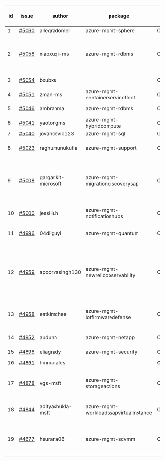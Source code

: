 | id | issue | author | package | assignee | bot advice | created date of issue | target release date | date from target |
| ------ | ------ | ------ | ------ | ------ | ------ | ------ | ------ | :-----: |
| 1 | [#5060](https://github.com/Azure/sdk-release-request/issues/5060) | allegradomel | azure-mgmt-sphere | ChenxiJiang333 |  | 03-19 | 04-26 |  |
| 2 | [#5058](https://github.com/Azure/sdk-release-request/issues/5058) | xiaoxuqi-ms | azure-mgmt-rdbms | ChenxiJiang333 | duplicated issue  <br> new issue. MultiAPI ForCLI | 03-19 | 04-26 |  |
| 3 | [#5054](https://github.com/Azure/sdk-release-request/issues/5054) | bxubxu |  | ChenxiJiang333 | duplicated issue  <br> | 03-18 |  | 0 |
| 4 | [#5051](https://github.com/Azure/sdk-release-request/issues/5051) | zman-ms | azure-mgmt-containerservicefleet | ChenxiJiang333 |  | 03-15 | 04-26 |  |
| 5 | [#5046](https://github.com/Azure/sdk-release-request/issues/5046) | ambrahma | azure-mgmt-rdbms | ChenxiJiang333 | duplicated issue  <br> | 03-15 | 04-26 |  |
| 6 | [#5041](https://github.com/Azure/sdk-release-request/issues/5041) | yaotongms | azure-mgmt-hybridcompute | ChenxiJiang333 |  | 03-13 | 04-26 |  |
| 7 | [#5040](https://github.com/Azure/sdk-release-request/issues/5040) | jovancevic123 | azure-mgmt-sql | ChenxiJiang333 | ForCLI | 03-13 | 04-26 |  |
| 8 | [#5023](https://github.com/Azure/sdk-release-request/issues/5023) | raghumunukutla | azure-mgmt-support | ChenxiJiang333 | close to release date.  | 03-04 | 03-22 | 1 |
| 9 | [#5008](https://github.com/Azure/sdk-release-request/issues/5008) | gargankit-microsoft | azure-mgmt-migrationdiscoverysap | ChenxiJiang333 | new comment. close to release date.  FirstBeta HoldOn | 02-28 | 03-22 | 1 |
| 10 | [#5000](https://github.com/Azure/sdk-release-request/issues/5000) | jessHuh | azure-mgmt-notificationhubs | ChenxiJiang333 | close to release date.  | 02-27 | 03-22 | 1 |
| 11 | [#4996](https://github.com/Azure/sdk-release-request/issues/4996) | 04diiguyi | azure-mgmt-quantum | ChenxiJiang333 | close to release date.  | 02-27 | 03-22 | 1 |
| 12 | [#4959](https://github.com/Azure/sdk-release-request/issues/4959) | apoorvasingh130 | azure-mgmt-newrelicobservability | ChenxiJiang333 | close to release date.  new version is 0.0.0, please check base branch! | 02-19 | 03-22 | 1 |
| 13 | [#4958](https://github.com/Azure/sdk-release-request/issues/4958) | eatkimchee | azure-mgmt-iotfirmwaredefense | ChenxiJiang333 | close to release date.  FirstGA | 02-17 | 03-22 | 1 |
| 14 | [#4952](https://github.com/Azure/sdk-release-request/issues/4952) | audunn | azure-mgmt-netapp | ChenxiJiang333 | close to release date.  | 02-16 | 03-22 | 1 |
| 15 | [#4896](https://github.com/Azure/sdk-release-request/issues/4896) | eliagrady | azure-mgmt-security | ChenxiJiang333 | MultiAPI | 01-18 | 02-23 |  |
| 16 | [#4891](https://github.com/Azure/sdk-release-request/issues/4891) | hmmorales |  | ChenxiJiang333 | duplicated issue  <br> | 01-16 |  | 0 |
| 17 | [#4878](https://github.com/Azure/sdk-release-request/issues/4878) | vgs-msft | azure-mgmt-storageactions | ChenxiJiang333 | close to release date.  FirstBeta | 01-09 | 03-22 | 1 |
| 18 | [#4844](https://github.com/Azure/sdk-release-request/issues/4844) | adityashukla-msft | azure-mgmt-workloadssapvirtualinstance | ChenxiJiang333 | close to release date.  FirstBeta | 12-20 | 03-22 | 1 |
| 19 | [#4677](https://github.com/Azure/sdk-release-request/issues/4677) | hsurana06 | azure-mgmt-scvmm | ChenxiJiang333 | close to release date.  FirstGA HoldOn | 10-23 | 03-22 | 1 |
